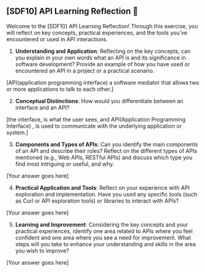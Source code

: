 ## [SDF10] API Learning Reflection 🧠

Welcome to the [SDF10] API Learning Reflection! Through this exercise, you will reflect on key concepts, practical experiences, and the tools you've encountered or used in API interactions.

1. **Understanding and Application**: Reflecting on the key concepts, can you explain in your own words what an API is and its significance in software development? Provide an example of how you have used or encountered an API in a project or a practical scenario.

[API(application programming interface) a software mediator that allows two or more applications to talk to each other.]

2. **Conceptual Distinctions**: How would you differentiate between an interface and an API? 

[the interface, is what the user sees, and API(Application Programming Interface) , is used to communicate with the underlying application or system.]

3. **Components and Types of APIs**: Can you identify the main components of an API and describe their roles? Reflect on the different types of APIs mentioned (e.g., Web APIs, RESTful APIs) and discuss which type you find most intriguing or useful, and why.

[Your answer goes here]

4. **Practical Application and Tools**: Reflect on your experience with API exploration and implementation. Have you used any specific tools (such as Curl or API exploration tools) or libraries to interact with APIs? 

[Your answer goes here]

5. **Learning and Improvement**: Considering the key concepts and your practical experiences, identify one area related to APIs where you feel confident and one area where you see a need for improvement. What steps will you take to enhance your understanding and skills in the area you wish to improve?

[Your answer goes here]
